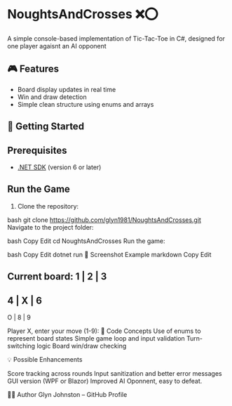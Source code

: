 # NoughtsAndCrosses ❌⭕️

A simple console-based implementation of Tic-Tac-Toe in C#, designed for one player agaisnt an AI opponent

## 🎮 Features

- Board display updates in real time
- Win and draw detection
- Simple clean structure using enums and arrays

## 🚀 Getting Started

## Prerequisites

- [.NET SDK](https://dotnet.microsoft.com/download) (version 6 or later)

## Run the Game

1. Clone the repository:

bash
git clone https://github.com/glyn1981/NoughtsAndCrosses.git
Navigate to the project folder:

bash
Copy
Edit
cd NoughtsAndCrosses
Run the game:

bash
Copy
Edit
dotnet run
📸 Screenshot Example
markdown
Copy
Edit


Current board:
 1 | 2 | 3
-----------
 4 | X | 6
-----------
 O | 8 | 9

Player X, enter your move (1-9):
🧠 Code Concepts
Use of enums to represent board states
Simple game loop and input validation
Turn-switching logic
Board win/draw checking

💡 Possible Enhancements

Score tracking across rounds
Input sanitization and better error messages
GUI version (WPF or Blazor)
Improved AI Oponnent, easy to defeat.

👨‍💻 Author
Glyn Johnston – GitHub Profile

